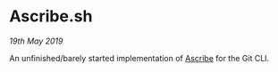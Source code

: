 # Ascribe.sh

_19th May 2019_

An unfinished/barely started implementation of
[Ascribe](https://ascribe.axvr.uk) for the Git CLI.
